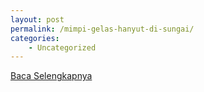```yaml
---
layout: post
permalink: /mimpi-gelas-hanyut-di-sungai/
categories:
    - Uncategorized
---
```


[Baca Selengkapnya](/02)